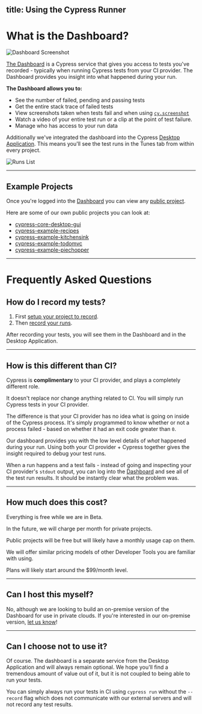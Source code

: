 title: Using the Cypress Runner
---

# What is the Dashboard?

![Dashboard Screenshot](https://cloud.githubusercontent.com/assets/1271364/22800284/d4dbe1d8-eed6-11e6-87ce-32474ea1000c.png)

[The Dashboard](https://on.cypress.io/dashboard) is a Cypress service that gives you access to tests you've recorded - typically when running Cypress tests from your CI provider. The Dashboard provides you insight into what happened during your run.

**The Dashboard allows you to:**

- See the number of failed, pending and passing tests
- Get the entire stack trace of failed tests
- View screenshots taken when tests fail and when using [`cy.screenshot`](https://on.cypress.io/api/screenshot)
- Watch a video of your entire test run or a clip at the point of test failure.
- Manage who has access to your run data

Additionally we've integrated the dashboard into the Cypress [Desktop Application](https://on.cypress.io/guides/installing-and-running). This means you'll see the test runs in the Tunes tab from within every project.

![Runs List](https://cloud.githubusercontent.com/assets/1271364/22800330/ff6c9474-eed6-11e6-9a32-8360d64b1071.png)

***

## Example Projects

Once you're logged into the [Dashboard](https://on.cypress.io/dashboard) you can view any [public project](https://on.cypress.io/what-is-project-access).

Here are some of our own public projects you can look at:

- [cypress-core-desktop-gui](https://dashboard.cypress.io/#/projects/fas5qd)
- [cypress-example-recipes](https://dashboard.cypress.io/#/projects/6p53jw)
- [cypress-example-kitchensink](https://dashboard.cypress.io/#/projects/4b7344)
- [cypress-example-todomvc](https://dashboard.cypress.io/#/projects/245obj)
- [cypress-example-piechopper](https://dashboard.cypress.io/#/projects/fuduzp)

***

# Frequently Asked Questions

## How do I record my tests?

1. First [setup your project to record](https://on.cypress.io/recording-project-runs).
2. Then [record your runs](https://on.cypress.io/how-do-i-record-runs).

After recording your tests, you will see them in the Dashboard and in the Desktop Application.

***

## How is this different than CI?

Cypress is **complimentary** to your CI provider, and plays a completely different role.

It doesn't replace nor change anything related to CI. You will simply run Cypress tests in your CI provider.

The difference is that your CI provider has no idea what is going on inside of the Cypress process. It's simply programmed to know whether or not a process failed - based on whether it had an exit code greater than `0`.

Our dashboard provides you with the low level details of *what* happened during your run. Using both your CI provider + Cypress together gives the insight required to debug your test runs.

When a run happens and a test fails - instead of going and inspecting your CI provider's `stdout` output, you can log into the [Dashboard](https://on.cypress.io/dashboard) and see all of the test run results. It should be instantly clear what the problem was.

***

## How much does this cost?

Everything is free while we are in Beta.

In the future, we will charge per month for private projects.

Public projects will be free but will likely have a monthly usage cap on them.

We will offer similar pricing models of other Developer Tools you are familiar with using.

Plans will likely start around the $99/month level.
***

## Can I host this myself?

No, although we are looking to build an on-premise version of the Dashboard for use in private clouds. If you're interested in our on-premise version, [let us know](mailto:hello@cypress.io)!

***

## Can I choose not to use it?

Of course. The dashboard is a separate service from the Desktop Application and will always remain optional. We hope you'll find a tremendous amount of value out of it, but it is not coupled to being able to run your tests.

You can simply always run your tests in CI using `cypress run` without the `--record` flag which does not communicate with our external servers and will not record any test results.
